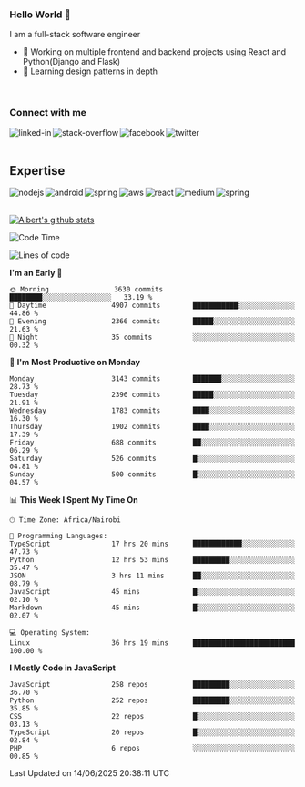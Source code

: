 

### Hello World 👋
I am a full-stack software engineer
- 🔭 Working on multiple frontend and backend projects using React and Python(Django and Flask)
- 🌱 Learning design patterns in depth

<br>

### Connect with me

[<img align="left" alt="linked-in" src="https://img.shields.io/badge/linkedin-%230077B5.svg?&style=for-the-badge&logo=linkedin&logoColor=white" />](https://www.linkedin.com/in/albert-byrone/)

<!-- [<img align="left" alt="medium" src="https://img.shields.io/badge/medium-%2312100E.svg?&style=for-the-badge&logo=medium&logoColor=white" />](https://56faisal.medium.com/) -->

[<img align="left" alt="stack-overflow" src="https://img.shields.io/badge/stack%20overflow-FE7A16?logo=stack-overflow&logoColor=white&style=for-the-badge" />](https://stackoverflow.com/users/11916317/albert-byrone)

[<img align="left" alt="facebook" src="https://img.shields.io/badge/facebook-%231877F2.svg?&style=for-the-badge&logo=facebook&logoColor=white" />](https://web.facebook.com/albert.byrone.1/)

[<img align="left" alt="twitter" src="https://img.shields.io/badge/twitter-%231DA1F2.svg?&style=for-the-badge&logo=twitter&logoColor=white" />](https://twitter.com/byrone_albert)

<br>

<br>

## Expertise
<img align="left" alt="nodejs" src="https://img.shields.io/badge/python%20-%2343853D.svg?&style=for-the-badge&logo=node.js&logoColor=white" />
<img align="left" alt="android" src="https://img.shields.io/badge/Flask-3DDC84?logo=android&logoColor=white&style=for-the-badge" />
<img align="left" alt="spring" src="https://img.shields.io/badge/drf%20-%236DB33F.svg?&style=for-the-badge&logo=spring&logoColor=white" />
<img align="left" alt="aws" src="https://img.shields.io/badge/django%20AWS-%23232F3E?logo=amazon-aws&logoColor=white&style=for-the-badge" />
<img align="left" alt="react" src="https://img.shields.io/badge/react%20-%2320232a.svg?&style=for-the-badge&logo=react&logoColor=%2361DAFB" />
<img align="left" alt="medium" src="https://img.shields.io/badge/Angular-%23316192.svg?&style=for-the-badge&logo=postgresql&logoColor=white" />
<img align="left" alt="spring" src="https://img.shields.io/badge/Javascript%20-%236DB33F.svg?&style=for-the-badge&logo=spring&logoColor=white" />
<br>
<br>


[![Albert's github stats](https://github-readme-stats.vercel.app/api?username=Albert-Byrone&count_private=true&show_icons=true&theme=radical&hide_rank=false)](https://github.com/anuraghazra/github-readme-stats)

<!-- [![Top Langs](https://github-readme-stats.vercel.app/api/top-langs/?username=Albert-Byrone&layout=compact)](https://github.com/anuraghazra/github-readme-stats) -->

<!--
**Albert-Byrone/Albert-Byrone** is a ✨ _special_ ✨ repository because its `README.md` (this file) appears on your GitHub profile.

Here are some ideas to get you started:

- 🔭 I’m currently working on ...
- 🌱 I’m currently learning ...
- 👯 I’m looking to collaborate on ...
- 🤔 I’m looking for help with ...
- 💬 Ask me about ...
- 📫 How to reach me: ...
- 😄 Pronouns: ...
- ⚡ Fun fact: ...
-->


<!--START_SECTION:waka-->
![Code Time](http://img.shields.io/badge/Code%20Time-1%2C941%20hrs%2025%20mins-blue)

![Lines of code](https://img.shields.io/badge/From%20Hello%20World%20I%27ve%20Written-80.5%20million%20lines%20of%20code-blue)

**I'm an Early 🐤** 

```text
🌞 Morning                3630 commits        ████████░░░░░░░░░░░░░░░░░   33.19 % 
🌆 Daytime                4907 commits        ███████████░░░░░░░░░░░░░░   44.86 % 
🌃 Evening                2366 commits        █████░░░░░░░░░░░░░░░░░░░░   21.63 % 
🌙 Night                  35 commits          ░░░░░░░░░░░░░░░░░░░░░░░░░   00.32 % 
```
📅 **I'm Most Productive on Monday** 

```text
Monday                   3143 commits        ███████░░░░░░░░░░░░░░░░░░   28.73 % 
Tuesday                  2396 commits        █████░░░░░░░░░░░░░░░░░░░░   21.91 % 
Wednesday                1783 commits        ████░░░░░░░░░░░░░░░░░░░░░   16.30 % 
Thursday                 1902 commits        ████░░░░░░░░░░░░░░░░░░░░░   17.39 % 
Friday                   688 commits         ██░░░░░░░░░░░░░░░░░░░░░░░   06.29 % 
Saturday                 526 commits         █░░░░░░░░░░░░░░░░░░░░░░░░   04.81 % 
Sunday                   500 commits         █░░░░░░░░░░░░░░░░░░░░░░░░   04.57 % 
```


📊 **This Week I Spent My Time On** 

```text
🕑︎ Time Zone: Africa/Nairobi

💬 Programming Languages: 
TypeScript               17 hrs 20 mins      ████████████░░░░░░░░░░░░░   47.73 % 
Python                   12 hrs 53 mins      █████████░░░░░░░░░░░░░░░░   35.47 % 
JSON                     3 hrs 11 mins       ██░░░░░░░░░░░░░░░░░░░░░░░   08.79 % 
JavaScript               45 mins             █░░░░░░░░░░░░░░░░░░░░░░░░   02.10 % 
Markdown                 45 mins             █░░░░░░░░░░░░░░░░░░░░░░░░   02.07 % 

💻 Operating System: 
Linux                    36 hrs 19 mins      █████████████████████████   100.00 % 
```

**I Mostly Code in JavaScript** 

```text
JavaScript               258 repos           █████████░░░░░░░░░░░░░░░░   36.70 % 
Python                   252 repos           █████████░░░░░░░░░░░░░░░░   35.85 % 
CSS                      22 repos            █░░░░░░░░░░░░░░░░░░░░░░░░   03.13 % 
TypeScript               20 repos            █░░░░░░░░░░░░░░░░░░░░░░░░   02.84 % 
PHP                      6 repos             ░░░░░░░░░░░░░░░░░░░░░░░░░   00.85 % 
```




 Last Updated on 14/06/2025 20:38:11 UTC
<!--END_SECTION:waka-->
